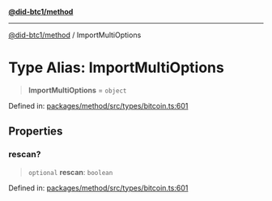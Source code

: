 [**@did-btc1/method**](../README.md)

***

[@did-btc1/method](../globals.md) / ImportMultiOptions

# Type Alias: ImportMultiOptions

> **ImportMultiOptions** = `object`

Defined in: [packages/method/src/types/bitcoin.ts:601](https://github.com/dcdpr/did-btc1-js/blob/751aedd75738c26882a2149e644ae32b9e424707/packages/method/src/types/bitcoin.ts#L601)

## Properties

### rescan?

> `optional` **rescan**: `boolean`

Defined in: [packages/method/src/types/bitcoin.ts:601](https://github.com/dcdpr/did-btc1-js/blob/751aedd75738c26882a2149e644ae32b9e424707/packages/method/src/types/bitcoin.ts#L601)
